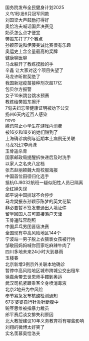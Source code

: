 国务院发布全民健身计划2025  
义乌1秒发6只冠军同款  
刘国梁大声鼓励打得好  
奥恰洛夫喊话国乒决赛见  
奶茶怎么点才便宜  
樊振东打了7个赛点  
孙颖莎说和伊藤美诚比赛很有乐趣  
奥运史上含金量最高的奖牌  
健康聊医聊  
马龙躲开了教练摸脸的手  
辛鑫 让大家对这个项目失望了  
马龙许昕默契绝了  
我国新冠疫苗接种剂次超17亿  
包贝尔方报警  
女子10米跳台跳水预赛  
教练给樊振东擦汗  
7旬夫妇忘带健康证明被劝下公交  
扬州6天内近百人感染  
novo  
腾讯禁止小学生在游戏内消费  
被16岁和18岁的她们甜到了  
上海确诊病例与近期本土病例无关联  
马龙3比2李尚洙  
玉骨遥杀青  
国家邮政局提醒拆快递后及时洗手  
以家人之名央八定档  
张杰赵丽颖魏大勋校服海报  
中国首位田径归化选手  
抵杭GJ8032航班一疑似阳性人员已隔离  
全红婵失误  
郎平说中国排球不会停步  
马龙樊振东孙颖莎陈梦的英文花絮  
非必要暂不签发普通出入境证件  
留学回国人员可直接落户天津  
玉骨遥阵容剧照  
中国乒乓男团晋级决赛  
全国现有中高风险地区144个  
宁波站一男子脱上衣猥亵女孩被行拘  
邹敬园妈妈喊你回家吃麻辣牛肉了  
四川多地未来24小时大到暴雨  
玉楼春  
北京新增3例京外关联本地确诊  
暂停中高风险地区城市跨城公交出租车  
徐嘉余带去世恩师手镯到奥运  
武汉司机紧跟乘客全身喷消毒液  
北京2地升为中风险  
奉节紧急发布核酸检测通知  
67岁婆婆自行针灸针断腹中  
豌豆思维被指暴力裁员  
郎平赛后谈女排失利原因  
北大教授建议10年义务教育将有哪些影响  
刘翔的微博太好笑了  
实名羡慕奥恰洛夫  
